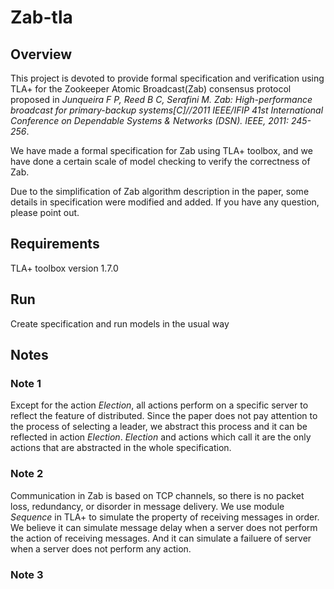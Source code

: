 # Zab-tla

## Overview
This project is devoted to provide formal specification and verification using TLA+ for the Zookeeper Atomic Broadcast(Zab) consensus protocol proposed in *Junqueira F P, Reed B C, Serafini M. Zab: High-performance broadcast for primary-backup systems[C]//2011 IEEE/IFIP 41st International Conference on Dependable Systems & Networks (DSN). IEEE, 2011: 245-256*.  

We have made a formal specification for Zab using TLA+ toolbox, and we have done a certain scale of model checking to verify the correctness of Zab.

Due to the simplification of Zab algorithm description in the paper, some details in specification were modified and added. If you have any question, please point out.

## Requirements
TLA+ toolbox version 1.7.0

## Run
Create specification and run models in the usual way

## Notes

### Note 1
Except for the action *Election*, all actions perform on a specific server to reflect the feature of distributed. Since the paper does not pay attention to the process of selecting a leader, we abstract this process and it can be reflected in action *Election*. *Election* and actions which call it are the only actions that are abstracted in the whole specification.

### Note 2
Communication in Zab is based on TCP channels, so there is no packet loss, redundancy, or disorder in message delivery. We use module *Sequence* in TLA+ to simulate the property of receiving messages in order.  
We believe it can simulate message delay when a server does not perform the action of receiving messages. And it can simulate a failuere of server when a server does not perform any action.

### Note 3
